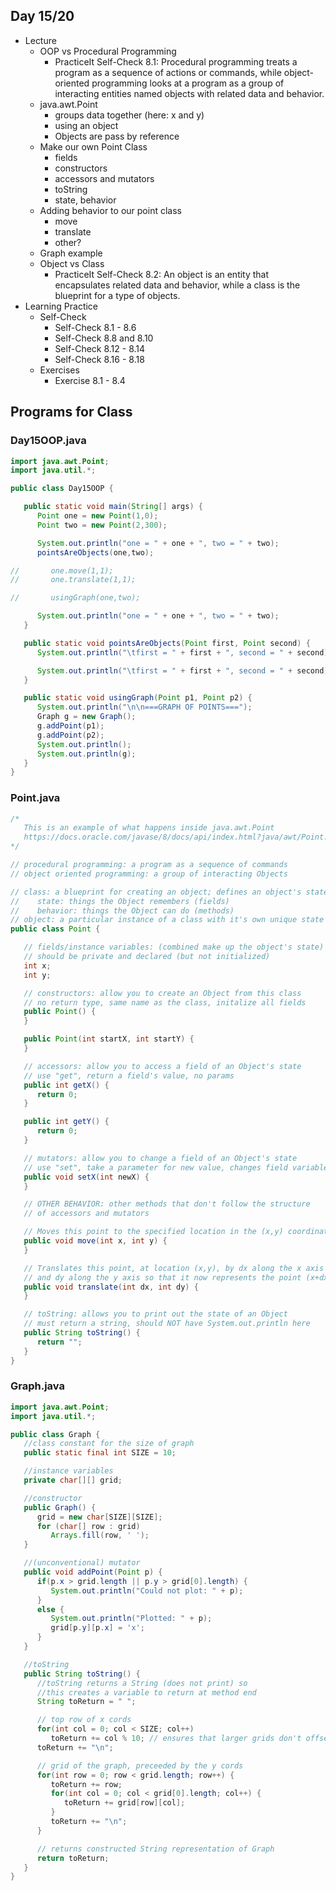 ## Day 15/20

+ Lecture
  - OOP vs Procedural Programming
    - PracticeIt Self-Check 8.1: Procedural programming treats a program as a sequence of actions or commands, while object-oriented programming looks at a program as a group of interacting entities named objects with related data and behavior.
  - java.awt.Point
    - groups data together (here: x and y)
    - using an object
    - Objects are pass by reference
  - Make our own Point Class
    - fields
    - constructors
    - accessors and mutators
    - toString
    - state, behavior
  - Adding behavior to our point class
    - move
    - translate
    - other?
  - Graph example
  - Object vs Class
    - PracticeIt Self-Check 8.2: An object is an entity that encapsulates related data and behavior, while a class is the blueprint for a type of objects.
+ Learning Practice
  - Self-Check
    - Self-Check 8.1 - 8.6
    - Self-Check 8.8 and 8.10
    - Self-Check 8.12 - 8.14
    - Self-Check 8.16 - 8.18
  - Exercises
    - Exercise 8.1 - 8.4 

## Programs for Class

### Day15OOP.java
```java
import java.awt.Point;
import java.util.*;

public class Day15OOP {

   public static void main(String[] args) {
      Point one = new Point(1,0);
      Point two = new Point(2,300);

      System.out.println("one = " + one + ", two = " + two);
      pointsAreObjects(one,two);

//       one.move(1,1);
//       one.translate(1,1);

//       usingGraph(one,two);

      System.out.println("one = " + one + ", two = " + two);
   }

   public static void pointsAreObjects(Point first, Point second) {
      System.out.println("\tfirst = " + first + ", second = " + second);

      System.out.println("\tfirst = " + first + ", second = " + second);
   }

   public static void usingGraph(Point p1, Point p2) {
      System.out.println("\n\n===GRAPH OF POINTS===");
      Graph g = new Graph();
      g.addPoint(p1);
      g.addPoint(p2);
      System.out.println();
      System.out.println(g);
   }
}
```

### Point.java
```java
/*
   This is an example of what happens inside java.awt.Point
   https://docs.oracle.com/javase/8/docs/api/index.html?java/awt/Point.html
*/

// procedural programming: a program as a sequence of commands
// object oriented programming: a group of interacting Objects

// class: a blueprint for creating an object; defines an object's state and behavior
//    state: things the Object remembers (fields)
//    behavior: things the Object can do (methods)
// object: a particular instance of a class with it's own unique state
public class Point {

   // fields/instance variables: (combined make up the object's state)
   // should be private and declared (but not initialized)
   int x;
   int y;

   // constructors: allow you to create an Object from this class
   // no return type, same name as the class, initalize all fields
   public Point() {
   }

   public Point(int startX, int startY) {
   }

   // accessors: allow you to access a field of an Object's state
   // use "get", return a field's value, no params
   public int getX() {
      return 0;
   }

   public int getY() {
      return 0;
   }

   // mutators: allow you to change a field of an Object's state
   // use "set", take a parameter for new value, changes field variable
   public void setX(int newX) {
   }

   // OTHER BEHAVIOR: other methods that don't follow the structure
   // of accessors and mutators

   // Moves this point to the specified location in the (x,y) coordinate plane.
   public void move(int x, int y) {
   }

   // Translates this point, at location (x,y), by dx along the x axis
   // and dy along the y axis so that it now represents the point (x+dx,y+dy).
   public void translate(int dx, int dy) {
   }

   // toString: allows you to print out the state of an Object
   // must return a string, should NOT have System.out.println here
   public String toString() {
      return "";
   }
}
```

### Graph.java
```java
import java.awt.Point;
import java.util.*;

public class Graph {
   //class constant for the size of graph
   public static final int SIZE = 10;

   //instance variables
   private char[][] grid;

   //constructor
   public Graph() {
      grid = new char[SIZE][SIZE];
      for (char[] row : grid)
         Arrays.fill(row, ' ');
   }

   //(unconventional) mutator
   public void addPoint(Point p) {
      if(p.x > grid.length || p.y > grid[0].length) {
         System.out.println("Could not plot: " + p);
      }
      else {
         System.out.println("Plotted: " + p);
         grid[p.y][p.x] = 'x';
      }
   }

   //toString
   public String toString() {
      //toString returns a String (does not print) so
      //this creates a variable to return at method end
      String toReturn = " ";

      // top row of x cords
      for(int col = 0; col < SIZE; col++)
         toReturn += col % 10; // ensures that larger grids don't offset char plot
      toReturn += "\n";

      // grid of the graph, preceeded by the y cords
      for(int row = 0; row < grid.length; row++) {
         toReturn += row;
         for(int col = 0; col < grid[0].length; col++) {
            toReturn += grid[row][col];
         }
         toReturn += "\n";
      }

      // returns constructed String representation of Graph
      return toReturn;
   }
}
```
